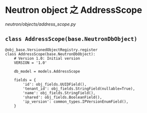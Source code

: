 # Neutron object 之 AddressScope

*neutron/objects/address_scope.py*

## `class AddressScope(base.NeutronDbObject)`

```
@obj_base.VersionedObjectRegistry.register
class AddressScope(base.NeutronDbObject):
    # Version 1.0: Initial version
    VERSION = '1.0'

    db_model = models.AddressScope

    fields = {
        'id': obj_fields.UUIDField(),
        'tenant_id': obj_fields.StringField(nullable=True),
        'name': obj_fields.StringField(),
        'shared': obj_fields.BooleanField(),
        'ip_version': common_types.IPVersionEnumField(),
    }
```